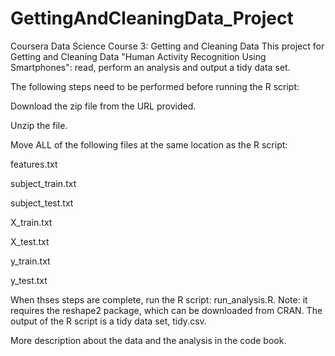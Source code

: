 # GettingAndCleaningData_Project
Coursera Data Science Course 3: Getting and Cleaning Data
This project for Getting and Cleaning Data "Human Activity Recognition Using Smartphones": read, perform an analysis and output a tidy data set.

The following steps need to be performed before running the R script:

Download the zip file from the URL provided.

Unzip the file.

Move ALL of the following files at the same location as the R script: 

 features.txt 
 
 subject_train.txt 
 
 subject_test.txt 
 
 X_train.txt
 
 X_test.txt
 
 y_train.txt
 
 y_test.txt
 
When thses steps are complete, run the R script: run_analysis.R. 
Note: it requires the reshape2 package, which can be downloaded from CRAN.
The output of the R script is a tidy data set, tidy.csv.

More description about the data and the analysis in the code book.
